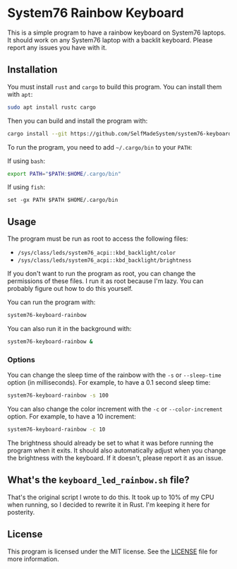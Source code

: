 # System76 Rainbow Keyboard

This is a simple program to have a rainbow keyboard on System76 laptops. It
should work on any System76 laptop with a backlit keyboard. Please report any
issues you have with it.

## Installation

You must install `rust` and `cargo` to build this program. You can install them
with `apt`:

```bash
sudo apt install rustc cargo
```

Then you can build and install the program with:

```bash
cargo install --git https://github.com/SelfMadeSystem/system76-keyboard-rainbow
```

To run the program, you need to add `~/.cargo/bin` to your `PATH`:

If using `bash`:

```bash
export PATH="$PATH:$HOME/.cargo/bin"
```

If using `fish`:

```fish
set -gx PATH $PATH $HOME/.cargo/bin
```

## Usage

The program must be run as root to access the following files:
- `/sys/class/leds/system76_acpi::kbd_backlight/color`
- `/sys/class/leds/system76_acpi::kbd_backlight/brightness`

If you don't want to run the program as root, you can change the permissions of
these files. I run it as root because I'm lazy. You can probably figure out how
to do this yourself.

You can run the program with:

```bash
system76-keyboard-rainbow
```

You can also run it in the background with:

```bash
system76-keyboard-rainbow &
```

### Options

You can change the sleep time of the rainbow with the `-s` or `--sleep-time`
option (in milliseconds). For example, to have a 0.1 second sleep time:

```bash
system76-keyboard-rainbow -s 100
```

You can also change the color increment with the `-c` or `--color-increment`
option. For example, to have a 10 increment:

```bash
system76-keyboard-rainbow -c 10
```

The brightness should already be set to what it was before running the program
when it exits. It should also automatically adjust when you change the
brightness with the keyboard. If it doesn't, please report it as an issue.

## What's the `keyboard_led_rainbow.sh` file?

That's the original script I wrote to do this. It took up to 10% of my CPU when
running, so I decided to rewrite it in Rust. I'm keeping it here for posterity.

## License

This program is licensed under the MIT license. See the [LICENSE](LICENSE.md) file
for more information.
